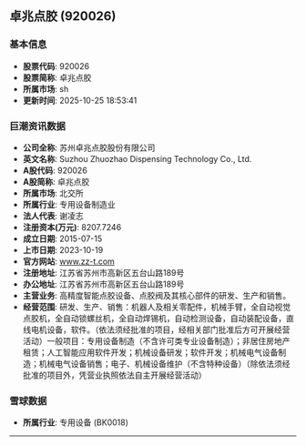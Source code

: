 ## 卓兆点胶 (920026)

### 基本信息

- **股票代码**: 920026
- **股票简称**: 卓兆点胶
- **所属市场**: sh
- **更新时间**: 2025-10-25 18:53:41

### 巨潮资讯数据

- **公司全称**: 苏州卓兆点胶股份有限公司
- **英文名称**: Suzhou Zhuozhao Dispensing Technology Co., Ltd.
- **A股代码**: 920026
- **A股简称**: 卓兆点胶
- **所属市场**: 北交所
- **所属行业**: 专用设备制造业
- **法人代表**: 谢凌志
- **注册资本(万元)**: 8207.7246
- **成立日期**: 2015-07-15
- **上市日期**: 2023-10-19
- **官方网站**: www.zz-t.com
- **注册地址**: 江苏省苏州市高新区五台山路189号
- **办公地址**: 江苏省苏州市高新区五台山路189号
- **主营业务**: 高精度智能点胶设备、点胶阀及其核心部件的研发、生产和销售。
- **经营范围**: 研发、生产、销售：机器人及相关零配件，机械手臂，全自动视觉点胶机，全自动锁螺丝机，全自动焊锡机，自动检测设备，自动装配设备，直线电机设备，软件。（依法须经批准的项目，经相关部门批准后方可开展经营活动）一般项目：专用设备制造（不含许可类专业设备制造）；非居住房地产租赁；人工智能应用软件开发；机械设备研发；软件开发；机械电气设备制造；机械电气设备销售；电子、机械设备维护（不含特种设备）（除依法须经批准的项目外，凭营业执照依法自主开展经营活动）

### 雪球数据

- **所属行业**: 专用设备 (BK0018)

---